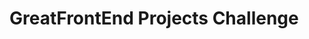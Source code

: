 <!-- Use Ctrl/Cmd + Shift + V in VS Code to preview this Markdown file. -->

# GreatFrontEnd Projects Challenge



